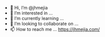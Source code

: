 - 👋 Hi, I’m @jhmejia
- 👀 I’m interested in ...
- 🌱 I’m currently learning ...
- 💞️ I’m looking to collaborate on ...
- 📫 How to reach me ... https://jhmejia.com/


